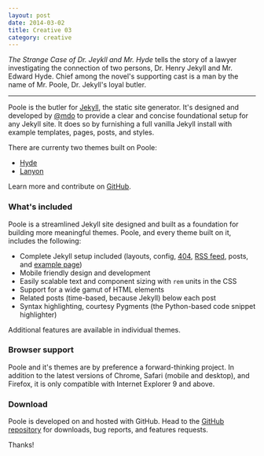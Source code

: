 ```yaml
---
layout: post
date: 2014-03-02
title: Creative 03
category: creative
---
```


*The Strange Case of Dr. Jeykll and Mr. Hyde* tells the story of a lawyer
investigating the connection of two persons, Dr. Henry Jekyll and Mr. Edward
Hyde. Chief among the novel's supporting cast is a man by the name of Mr. Poole,
Dr. Jekyll's loyal butler.

-----

Poole is the butler for [Jekyll](http://jekyllrb.com), the static site
generator. It's designed and developed by [@mdo](https://twitter.com/mdo) to
provide a clear and concise foundational setup for any Jekyll site. It does so
by furnishing a full vanilla Jekyll install with example templates, pages,
posts, and styles.

There are currenty two themes built on Poole:

* [Hyde](http://hyde.getpoole.com)
* [Lanyon](http://lanyon.getpoole.com)

Learn more and contribute on [GitHub](https://github.com/poole).

### What's included

Poole is a streamlined Jekyll site designed and built as a foundation for
building more meaningful themes. Poole, and every theme built on it, includes
the following:

* Complete Jekyll setup included (layouts, config, [404](/404), [RSS
  feed](/atom.xml), posts, and [example page](/about))
* Mobile friendly design and development
* Easily scalable text and component sizing with `rem` units in the CSS
* Support for a wide gamut of HTML elements
* Related posts (time-based, because Jekyll) below each post
* Syntax highlighting, courtesy Pygments (the Python-based code snippet
  highlighter)

Additional features are available in individual themes.

### Browser support

Poole and it's themes are by preference a forward-thinking project. In addition
to the latest versions of Chrome, Safari (mobile and desktop), and Firefox, it
is only compatible with Internet Explorer 9 and above.

### Download

Poole is developed on and hosted with GitHub. Head to the <a
href="https://github.com/poole/poole">GitHub repository</a> for downloads, bug
reports, and features requests.

Thanks!

